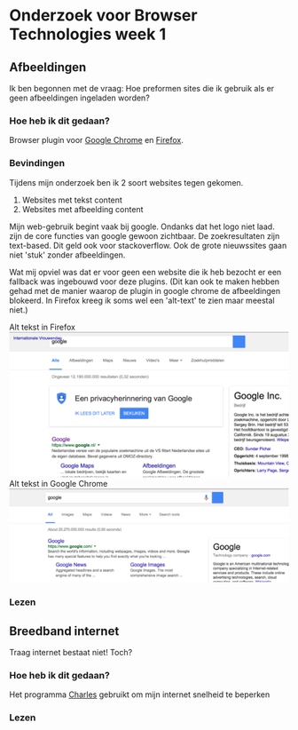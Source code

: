 # Onderzoek voor Browser Technologies week 1

## Afbeeldingen

Ik ben begonnen met de vraag: Hoe preformen sites die ik gebruik als er geen afbeeldingen ingeladen worden?

### Hoe heb ik dit gedaan?
Browser plugin voor [Google Chrome](https://chrome.google.com/webstore/detail/block-image/pehaalcefcjfccdpbckoablngfkfgfgj) en [Firefox](https://addons.mozilla.org/nl/firefox/addon/image-block/).

### Bevindingen
Tijdens mijn onderzoek ben ik 2 soort websites tegen gekomen.
1. Websites met tekst content
2. Websites met afbeelding content

Mijn web-gebruik begint vaak bij google. Ondanks dat het logo niet laad. zijn de core functies van google gewoon zichtbaar. De zoekresultaten zijn text-based. Dit geld ook voor stackoverflow. Ook de grote nieuwssites gaan niet 'stuk' zonder afbeeldingen. 

Wat mij opviel was dat er voor geen een website die ik heb bezocht er een fallback was ingebouwd voor deze plugins. (Dit kan ook te maken hebben gehad met de manier waarop de plugin in google chrome de afbeeldingen blokeerd. In Firefox kreeg ik soms wel een 'alt-text' te zien maar meestal niet.)

Alt tekst in Firefox
![Alt tekst in Firefox](screenshots/FFalt.png)
Alt tekst in Google Chrome
![Alt tekst in Google Chrome](screenshots/GCalt.png)


### Lezen



## Breedband internet

Traag internet bestaat niet! Toch? 

### Hoe heb ik dit gedaan?
Het programma [Charles](www.charlesproxy.com) gebruikt om mijn internet snelheid te beperken

### Lezen




